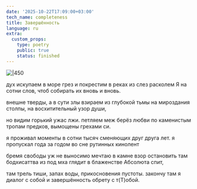 ```yaml
---
date: '2025-10-22T17:09:00+03:00'
tech_name: completeness
title: Завершённость
language: ru
extra:
  custom_props:
    type: poetry
    public: true
    status: finished
---
```


![|450](/images/bodhisattva-2.png)

дух искупаем в море грез 
и покрестим в реках из слез
расколем Я на сотни слов,
чтоб собирать их вновь и вновь.

внешне тверды, а в сути злы
взираем из глубокой тьмы
на мироздания столпы,
на восхитительный узор души,

но видим горький ужас лжи.
петляем меж берёз любви
по каменистым тропам предков,
вымощены грехами си.

я проживал моменты в сотни тысяч
сменяющих друг друга лет.
я пропускал года за годом
во сне рутинных кинолент

бремя свободы уж не выносимо
мечтаю в камне взор остановить
там бодхисаттва из под мха глядит
в блаженстве Абсолюта спит,

там трель тиши, запах воды,
прикосновения пустоты.
закончу там я диалог с собой
и завершённость обрету с т(Т)обой.